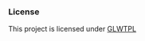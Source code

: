 ### License
This project is licensed under [GLWTPL](https://github.com/me-shaon/GLWTPL/blob/master/translations/LICENSE_bn-BN)
